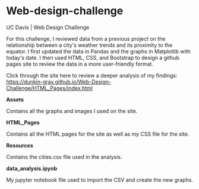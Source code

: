 # Web-design-challenge

UC Davis | Web Design Challenge

For this challenge, I reviewed data from a previous project on the relationship between a city's weather trends and its proximity to the equator. I first updated the data in Pandas and the graphs in Matplotlib with today's date. I then used HTML, CSS, and Bootstrap to design a github pages site to review the data in a more user-friendly format.

Click through the site here to review a deeper analysis of my findings: https://dunkin-gray.github.io/Web-Design-Challenge/HTML_Pages/index.html

**Assets**

Contains all the graphs and images I used on the site.

**HTML_Pages**

Contains all the HTML pages for the site as well as my CSS file for the site.

**Resources**

Contains the cities.csv file used in the analysis.

**data_analysis.ipynb**

My jupyter notebook file used to import the CSV and create the new graphs.
